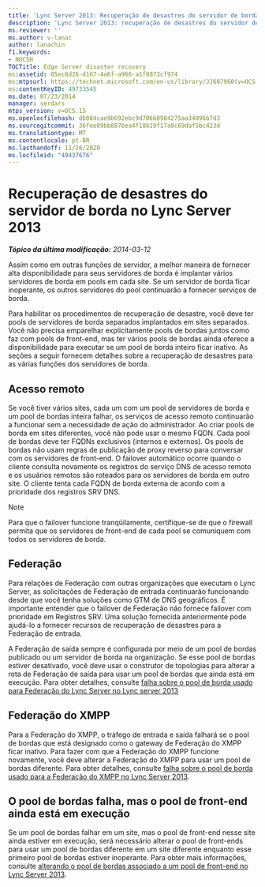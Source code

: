 ```yaml
---
title: 'Lync Server 2013: Recuperação de desastres do servidor de borda'
description: 'Lync Server 2013: recuperação de desastres do servidor de borda.'
ms.reviewer: ''
ms.author: v-lanac
author: lanachin
f1.keywords:
- NOCSH
TOCTitle: Edge Server disaster recovery
ms:assetid: 05ec8d26-d167-4a6f-a966-a1f8873cf974
ms:mtpsurl: https://technet.microsoft.com/en-us/library/JJ687960(v=OCS.15)
ms:contentKeyID: 49733545
ms.date: 07/23/2014
manager: serdars
mtps_version: v=OCS.15
ms.openlocfilehash: db084cae9b692ebc9d70660984275aa34096b7d3
ms.sourcegitcommit: 36fee89bb887bea4f18b19f17a8c69daf5bc423d
ms.translationtype: MT
ms.contentlocale: pt-BR
ms.lasthandoff: 11/26/2020
ms.locfileid: "49437676"
---
```

# <a name="edge-server-disaster-recovery-in-lync-server-2013"></a>Recuperação de desastres do servidor de borda no Lync Server 2013

<div data-xmlns="http://www.w3.org/1999/xhtml">

<div class="topic" data-xmlns="http://www.w3.org/1999/xhtml" data-msxsl="urn:schemas-microsoft-com:xslt" data-cs="https://msdn.microsoft.com/">

<div data-asp="https://msdn2.microsoft.com/asp">



</div>

<div id="mainSection">

<div id="mainBody">

<span> </span>

_**Tópico da última modificação:** 2014-03-12_

Assim como em outras funções de servidor, a melhor maneira de fornecer alta disponibilidade para seus servidores de borda é implantar vários servidores de borda em pools em cada site. Se um servidor de borda ficar inoperante, os outros servidores do pool continuarão a fornecer serviços de borda.

Para habilitar os procedimentos de recuperação de desastre, você deve ter pools de servidores de borda separados implantados em sites separados. Você não precisa emparelhar explicitamente pools de bordas juntos como faz com pools de front-end, mas ter vários pools de bordas ainda oferece a disponibilidade para executar se um pool de borda inteiro ficar inativo. As seções a seguir fornecem detalhes sobre a recuperação de desastres para as várias funções dos servidores de borda.

<div>

## <a name="remote-access"></a>Acesso remoto

Se você tiver vários sites, cada um com um pool de servidores de borda e um pool de bordas inteira falhar, os serviços de acesso remoto continuarão a funcionar sem a necessidade de ação do administrador. Ao criar pools de borda em sites diferentes, você não pode usar o mesmo FQDN. Cada pool de bordas deve ter FQDNs exclusivos (internos e externos). Os pools de bordas não usam regras de publicação de proxy reverso para conversar com os servidores de front-end. O failover automático ocorre quando o cliente consulta novamente os registros do serviço DNS de acesso remoto e os usuários remotos são roteados para os servidores de borda em outro site. O cliente tenta cada FQDN de borda externa de acordo com a prioridade dos registros SRV DNS.

<div>


> [!NOTE]  
> Para que o failover funcione tranqüilamente, certifique-se de que o firewall permita que os servidores de front-end de cada pool se comuniquem com todos os servidores de borda.



</div>

</div>

<div>

## <a name="federation"></a>Federação

Para relações de Federação com outras organizações que executam o Lync Server, as solicitações de Federação de entrada continuarão funcionando desde que você tenha soluções como GTM de DNS geográficos. É importante entender que o failover de Federação não fornece failover com prioridade em Registros SRV. Uma solução fornecida anteriormente pode ajudá-lo a fornecer recursos de recuperação de desastres para a Federação de entrada.

A Federação de saída sempre é configurada por meio de um pool de bordas publicado ou um servidor de borda na organização. Se esse pool de bordas estiver desativado, você deve usar o construtor de topologias para alterar a rota de Federação de saída para usar um pool de bordas que ainda está em execução. Para obter detalhes, consulte [falha sobre o pool de borda usado para Federação do Lync Server no Lync server 2013](lync-server-2013-failing-over-the-edge-pool-used-for-lync-server-federation.md)

</div>

<div>

## <a name="xmpp-federation"></a>Federação do XMPP

Para a Federação do XMPP, o tráfego de entrada e saída falhará se o pool de bordas que está designado como o gateway de Federação do XMPP ficar inativo. Para fazer com que a Federação do XMPP funcione novamente, você deve alterar a Federação do XMPP para usar um pool de bordas diferente. Para obter detalhes, consulte [falha sobre o pool de borda usado para a Federação do XMPP no Lync Server 2013](lync-server-2013-failing-over-the-edge-pool-used-for-xmpp-federation.md).

</div>

<div>

## <a name="edge-pool-fails-but-front-end-pool-is-still-running"></a>O pool de bordas falha, mas o pool de front-end ainda está em execução

Se um pool de bordas falhar em um site, mas o pool de front-end nesse site ainda estiver em execução, será necessário alterar o pool de front-ends para usar um pool de bordas diferente em um site diferente enquanto esse primeiro pool de bordas estiver inoperante. Para obter mais informações, consulte [alterando o pool de bordas associado a um pool de front-end no Lync Server 2013](lync-server-2013-changing-the-edge-pool-associated-with-a-front-end-pool.md).

</div>

</div>

<span> </span>

</div>

</div>

</div>

